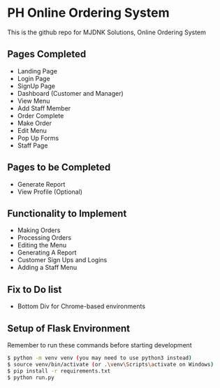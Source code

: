 # PH Online Ordering System

This is the github repo for MJDNK Solutions, Online Ordering System

## Pages Completed

- Landing Page
- Login Page
- SignUp Page
- Dashboard (Customer and Manager)
- View Menu
- Add Staff Member
- Order Complete
- Make Order
- Edit Menu
- Pop Up Forms
- Staff Page

## Pages to be Completed

- Generate Report
- View Profile (Optional)

## Functionality to Implement

- Making Orders
- Processing Orders
- Editing the Menu
- Generating A Report
- Customer Sign Ups and Logins
- Adding a Staff Menu

## Fix to Do list

- Bottom Div for Chrome-based environments

## Setup of Flask Environment

Remember to run these commands before starting development

```bash
$ python -m venv venv (you may need to use python3 instead)
$ source venv/bin/activate (or .\venv\Scripts\activate on Windows)
$ pip install -r requirements.txt
$ python run.py
```
